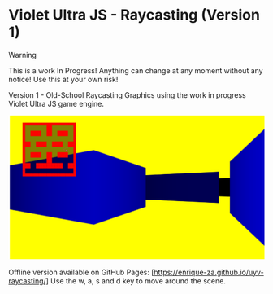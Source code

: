 # Violet Ultra JS - Raycasting (Version 1)

> [!WARNING]
> This is a work In Progress! Anything can change at any moment without any notice! Use this at your own risk!

Version 1 - Old-School Raycasting Graphics using the work in progress Violet Ultra JS game engine.

![screenshot](./screenshot.png)

Offline version available on GitHub Pages: [https://enrique-za.github.io/uyv-raycasting/]
Use the w, a, s and d key to move around the scene.
